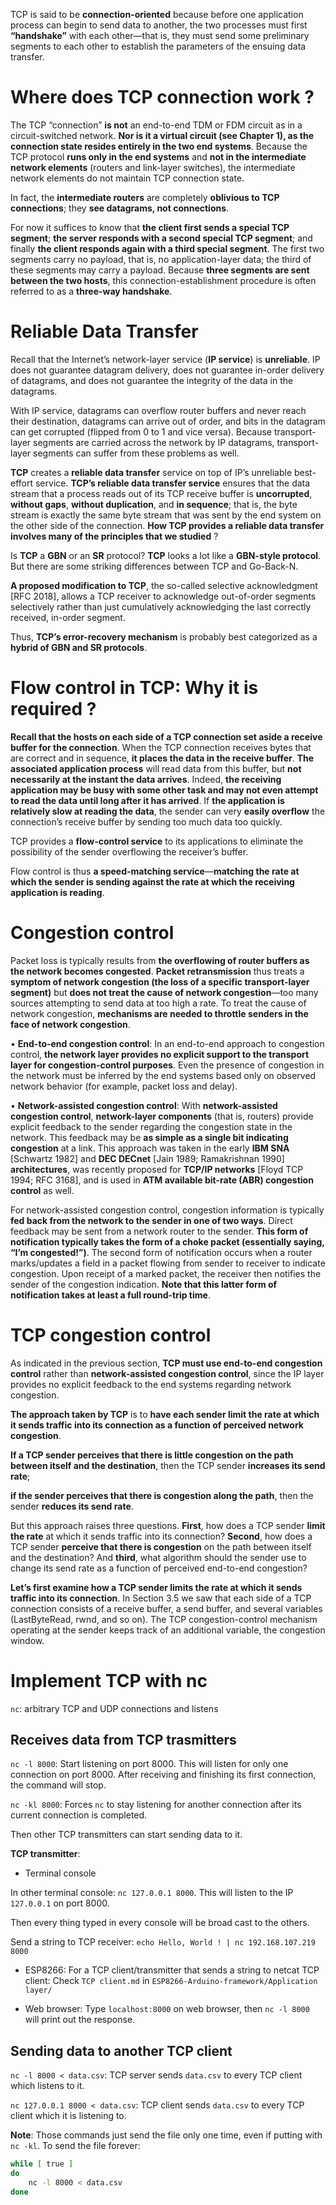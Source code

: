 TCP is said to be **connection-oriented** because before one application process can begin to send data to another, the two processes must first 
**“handshake”** with each other—that is, they must send some preliminary segments to each other to establish the parameters of the ensuing data transfer.

# Where does TCP connection work ?

The TCP “connection” **is not** an end-to-end TDM or FDM circuit as in a circuit-switched network. **Nor is it a virtual circuit (see Chapter 1), as the connection state resides entirely in the two end systems**. Because the TCP protocol **runs only in the end systems** and **not in the intermediate network elements** (routers and link-layer switches), the intermediate network elements do not maintain TCP connection state.

In fact, the **intermediate routers** are completely **oblivious to TCP connections**; they **see datagrams, not connections**.

For now it suffices to know that **the client first sends a special TCP segment**; **the server responds with a second special TCP segment**; and finally **the client responds again with a third special segment**.
The first two segments carry no payload, that is, no application-layer data; the third of these segments may carry a payload.
Because **three segments are sent between the two hosts**, this connection-establishment procedure is often referred to as a **three-way handshake**.

# Reliable Data Transfer

Recall that the Internet’s network-layer service (**IP service**) is **unreliable**. IP does not guarantee datagram delivery, does not guarantee in-order delivery of datagrams, and does not guarantee the integrity of the data in the datagrams.
 
With IP service, datagrams can overflow router buffers and never reach their destination, datagrams can arrive out of order, and bits in the datagram can get corrupted (flipped from 0 to 1 and vice versa). Because transport-layer segments are carried across the network by IP datagrams, transport-layer segments can suffer from these problems as well.

**TCP** creates a **reliable data transfer** service on top of IP’s unreliable best-effort service. **TCP’s reliable data transfer service** ensures that the data stream that a process reads out of its TCP receive buffer is **uncorrupted**, **without gaps**, **without duplication**, and **in sequence**; that is, the byte stream is exactly the same byte stream that was sent by the end system on the other side of the connection. **How TCP provides a reliable data transfer involves many of the principles that we studied** ?

Is **TCP** a **GBN** or an **SR** protocol? **TCP** looks a lot like a **GBN-style protocol**. But there are some striking differences between TCP and Go-Back-N.

**A proposed modification to TCP**, the so-called selective acknowledgment [RFC 2018], allows a TCP receiver to acknowledge out-of-order segments selectively rather than just cumulatively acknowledging the last correctly received, in-order segment.

Thus, **TCP’s error-recovery mechanism** is probably best categorized as a **hybrid of GBN and SR protocols**.

# Flow control in TCP: Why it is required ?

**Recall that the hosts on each side of a TCP connection set aside a receive buffer for the connection**. When the TCP connection receives bytes that are correct and in sequence, **it places the data in the receive buffer**. **The associated application process** will read data from this buffer, but **not necessarily at the instant the data arrives**. Indeed, **the receiving application may be busy with some other task and may not even attempt to read the data until long after it has arrived**. If **the application is relatively slow at reading the data**, the sender can very **easily overflow** the connection’s receive buffer by sending too much data too quickly.

TCP provides a **flow-control service** to its applications to eliminate the possibility of the sender overflowing the receiver’s buffer.

Flow control is thus **a speed-matching service**—**matching the rate at which the sender is sending against the rate at which the receiving application is reading**.

# Congestion control

Packet loss is typically results from **the overflowing of router buffers as the network becomes congested**. **Packet retransmission** thus treats a **symptom of network congestion (the loss of a specific transport-layer segment)** but **does not treat the cause of network congestion**—too many sources attempting to send data at too high a rate. 
To treat the cause of network congestion, **mechanisms are needed to throttle senders in the face of network congestion**.

• **End-to-end congestion control**: In an end-to-end approach to congestion control, **the network layer provides no explicit support to the transport layer for congestion-control purposes**. Even the presence of congestion in the network must be inferred by the end systems based only on observed network behavior (for example, packet loss and delay). 

• **Network-assisted congestion control**: With **network-assisted congestion control**, **network-layer components** (that is, routers) provide explicit feedback to the sender regarding the congestion state in the network. This feedback may be **as simple as a single bit indicating congestion** at a link. This approach was taken in the early **IBM SNA** [Schwartz 1982] and **DEC DECnet** [Jain 1989; Ramakrishnan 1990] **architectures**, was recently proposed for **TCP/IP networks** [Floyd TCP 1994; RFC 3168], and is used in **ATM available bit-rate (ABR) congestion control** as well.

For network-assisted congestion control, congestion information is typically **fed back from the network to the sender in one of two ways**.
Direct feedback may be sent from a network router to the sender. **This form of notification typically takes the form of a choke packet (essentially saying, “I’m congested!”)**. The second form of notification occurs when a router marks/updates a field in a packet flowing from sender to receiver to indicate congestion. Upon receipt of a marked packet, the receiver then notifies the sender of the congestion indication. **Note that this latter form of notification takes at least a full round-trip time**.

# TCP congestion control

As indicated in the previous section, **TCP must use end-to-end congestion control** rather than **network-assisted congestion control**, since the IP layer provides no explicit feedback to the end systems regarding network congestion.

**The approach taken by TCP** is to **have each sender limit the rate at which it sends traffic into its connection as a function of perceived network congestion**.

**If a TCP sender perceives that there is little congestion on the path between itself and the destination**, then the TCP sender **increases its send rate**;
 
**if the sender perceives that there is congestion along the path**, then the sender **reduces its send rate**. 

But this approach raises three questions. **First**, how does a TCP sender **limit the rate** at which it sends traffic into its connection? **Second**, how does a TCP sender **perceive that there is congestion** on the path between itself and the destination? And **third**, what algorithm should the sender use to change its send rate as a function of perceived end-to-end congestion?

**Let’s first examine how a TCP sender limits the rate at which it sends traffic into its connection**. In Section 3.5 we saw that each side of a TCP connection consists of a receive buffer, a send buffer, and several variables (LastByteRead, rwnd, and so on). The TCP congestion-control mechanism operating at the sender keeps track of an additional variable, the congestion window.

# Implement TCP with nc

``nc``: arbitrary TCP and UDP connections and listens

## Receives data from TCP trasmitters

``nc -l 8000``: Start listening on port 8000. This will listen for only one connection on port 8000. After receiving and finishing its first connection, the command will stop.

``nc -kl 8000``: Forces ``nc`` to stay listening for another connection after its current connection is completed.

Then other TCP transmitters can start sending data to it.

**TCP transmitter**:

* Terminal console

In other terminal console: ``nc 127.0.0.1 8000``. This will listen to the IP ``127.0.0.1`` on port 8000. 

Then every thing typed in every console will be broad cast to the others.

Send a string to TCP receiver: ``echo Hello, World ! | nc 192.168.107.219 8000`` 

* ESP8266: For a TCP client/transmitter that sends a string to netcat TCP client: Check ``TCP client.md`` in ``ESP8266-Arduino-framework/Application layer/``

* Web browser: Type ``localhost:8000`` on web browser, then ``nc -l 8000`` will print out the response.

## Sending data to another TCP client

``nc -l 8000 < data.csv``: TCP server sends ``data.csv`` to every TCP client which listens to it.

``nc 127.0.0.1 8000 < data.csv``: TCP client sends ``data.csv`` to every TCP client which it is listening to.

**Note**: Those commands just send the file only one time, even if putting with ``nc -kl``. To send the file forever:

```sh
while [ true ]
do
    nc -l 8000 < data.csv
done 
```
